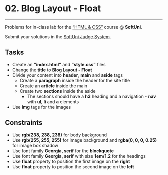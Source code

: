 # 02. Blog Layout - Float
------
Problems for in-class lab for the [“HTML & CSS”](https://softuni.bg/trainings/2375/html-and-css-may-2019) course @ **SoftUni**.

Submit your solutions in the [SoftUni Judge System](https://judge.softuni.bg/Contests/1237/Position-and-Float).

## Tasks
 * Create an **"index.html"** and **"style.css"** files
 * Change the **title** to **Blog Layout - Float**
 * Divide your content into **header**, **main** and **aside** tags
    * Create a **paragraph** inside the header for the site title
    * Create an **article** inside the main
    * Create two **sections** inside the aside
       * The sections should have a **h3** heading and a navigation - **nav** with **ul**, **li** and **a** elements
 * Use **img** tags for the images 

 
 ## Constraints
 * Use **rgb(238, 238, 238)** for body background
 * Use **rgb(255, 255, 255)** for image background and **rgba(0, 0, 0, 0.25)** for image box shadow
 * Use font family **Georgia, serif** for the **blockquote**
 * Use font family **Georgia, serif** with size **1em/1.2** for the headings
 * Use **float** property to position the first image on the **right**
 * Use **float** property to position the second image on the **left**